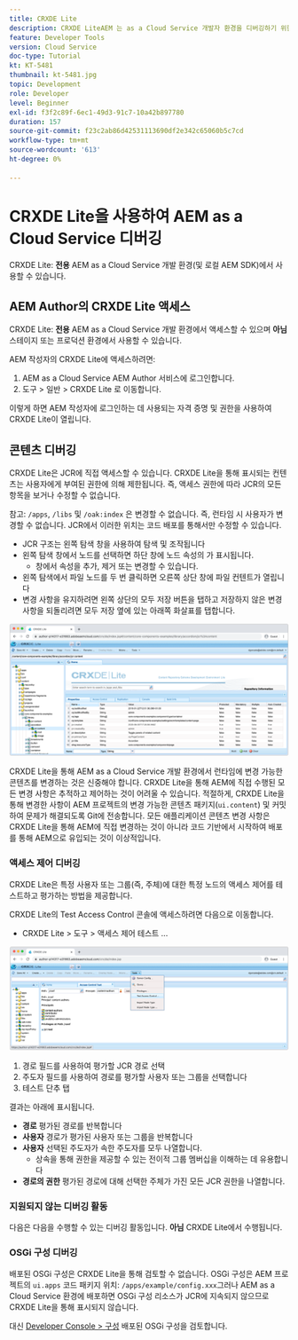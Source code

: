 ```yaml
---
title: CRXDE Lite
description: CRXDE LiteAEM 는 as a Cloud Service 개발자 환경을 디버깅하기 위한 고전적이면서도 강력한 도구입니다. CRXDE Lite은 디버깅이 모든 리소스 및 속성을 검사하고, JCR의 변경 가능한 부분을 조작하고 권한을 조사하는 것을 돕는 기능 제품군을 제공합니다.
feature: Developer Tools
version: Cloud Service
doc-type: Tutorial
kt: KT-5481
thumbnail: kt-5481.jpg
topic: Development
role: Developer
level: Beginner
exl-id: f3f2c89f-6ec1-49d3-91c7-10a42b897780
duration: 157
source-git-commit: f23c2ab86d42531113690df2e342c65060b5c7cd
workflow-type: tm+mt
source-wordcount: '613'
ht-degree: 0%

---
```


# CRXDE Lite을 사용하여 AEM as a Cloud Service 디버깅

CRXDE Lite: __전용__ AEM as a Cloud Service 개발 환경(및 로컬 AEM SDK)에서 사용할 수 있습니다.

## AEM Author의 CRXDE Lite 액세스

CRXDE Lite: __전용__ AEM as a Cloud Service 개발 환경에서 액세스할 수 있으며 __아님__ 스테이지 또는 프로덕션 환경에서 사용할 수 있습니다.

AEM 작성자의 CRXDE Lite에 액세스하려면:

1. AEM as a Cloud Service AEM Author 서비스에 로그인합니다.
1. 도구 > 일반 > CRXDE Lite 로 이동합니다.

이렇게 하면 AEM 작성자에 로그인하는 데 사용되는 자격 증명 및 권한을 사용하여 CRXDE Lite이 열립니다.

## 콘텐츠 디버깅

CRXDE Lite은 JCR에 직접 액세스할 수 있습니다. CRXDE Lite을 통해 표시되는 컨텐츠는 사용자에게 부여된 권한에 의해 제한됩니다. 즉, 액세스 권한에 따라 JCR의 모든 항목을 보거나 수정할 수 없습니다.

참고: `/apps`, `/libs` 및 `/oak:index` 은 변경할 수 없습니다. 즉, 런타임 시 사용자가 변경할 수 없습니다. JCR에서 이러한 위치는 코드 배포를 통해서만 수정할 수 있습니다.

+ JCR 구조는 왼쪽 탐색 창을 사용하여 탐색 및 조작됩니다
+ 왼쪽 탐색 창에서 노드를 선택하면 하단 창에 노드 속성의 가 표시됩니다.
   + 창에서 속성을 추가, 제거 또는 변경할 수 있습니다.
+ 왼쪽 탐색에서 파일 노드를 두 번 클릭하면 오른쪽 상단 창에 파일 컨텐트가 열립니다
+ 변경 사항을 유지하려면 왼쪽 상단의 모두 저장 버튼을 탭하고 저장하지 않은 변경 사항을 되돌리려면 모두 저장 옆에 있는 아래쪽 화살표를 탭합니다.

![CRXDE Lite - 콘텐츠 디버깅](./assets/crxde-lite/debugging-content.png)

CRXDE Lite을 통해 AEM as a Cloud Service 개발 환경에서 런타임에 변경 가능한 콘텐츠를 변경하는 것은 신중해야 합니다.
CRXDE Lite을 통해 AEM에 직접 수행된 모든 변경 사항은 추적하고 제어하는 것이 어려울 수 있습니다. 적절하게, CRXDE Lite을 통해 변경한 사항이 AEM 프로젝트의 변경 가능한 콘텐츠 패키지(`ui.content`) 및 커밋하여 문제가 해결되도록 Git에 전송합니다. 모든 애플리케이션 콘텐츠 변경 사항은 CRXDE Lite을 통해 AEM에 직접 변경하는 것이 아니라 코드 기반에서 시작하여 배포를 통해 AEM으로 유입되는 것이 이상적입니다.

### 액세스 제어 디버깅

CRXDE Lite은 특정 사용자 또는 그룹(즉, 주체)에 대한 특정 노드의 액세스 제어를 테스트하고 평가하는 방법을 제공합니다.

CRXDE Lite의 Test Access Control 콘솔에 액세스하려면 다음으로 이동합니다.

+ CRXDE Lite > 도구 > 액세스 제어 테스트 ...

![CRXDE Lite - 액세스 제어 테스트](./assets/crxde-lite/permissions__test-access-control.png)

1. 경로 필드를 사용하여 평가할 JCR 경로 선택
1. 주도자 필드를 사용하여 경로를 평가할 사용자 또는 그룹을 선택합니다
1. 테스트 단추 탭

결과는 아래에 표시됩니다.

+ __경로__ 평가된 경로를 반복합니다
+ __사용자__ 경로가 평가된 사용자 또는 그룹을 반복합니다
+ __사용자__ 선택된 주도자가 속한 주도자를 모두 나열합니다.
   + 상속을 통해 권한을 제공할 수 있는 전이적 그룹 멤버십을 이해하는 데 유용합니다
+ __경로의 권한__ 평가된 경로에 대해 선택한 주체가 가진 모든 JCR 권한을 나열합니다.

### 지원되지 않는 디버깅 활동

다음은 다음을 수행할 수 있는 디버깅 활동입니다. __아님__ CRXDE Lite에서 수행됩니다.

### OSGi 구성 디버깅

배포된 OSGi 구성은 CRXDE Lite을 통해 검토할 수 없습니다. OSGi 구성은 AEM 프로젝트의 `ui.apps` 코드 패키지 위치: `/apps/example/config.xxx`그러나 AEM as a Cloud Service 환경에 배포하면 OSGi 구성 리소스가 JCR에 지속되지 않으므로 CRXDE Lite을 통해 표시되지 않습니다.

대신 [Developer Console > 구성](./developer-console.md#configurations) 배포된 OSGi 구성을 검토합니다.

